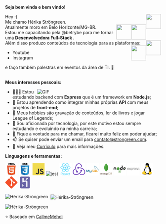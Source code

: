 **Seja bem vinda e bem vindo!**


<a align="right" href="https://github.com/strongreen" target="_blank">
  <img align="right"  src="https://cdn.iconscout.com/icon/free/png-256/github-108-438008.png" width="48px" height="48px">
</a>
Hey :)  <br />
Me chamo
Hérika Ströngreen</b>. <br />
<a align="right" href="https://www.instagram.com/strongreen/" target="_blank">
  <img align="right" src="https://cdn.icon-icons.com/icons2/1211/PNG/512/1491579602-yumminkysocialmedia36_83067.png" width="48px" height="48px">
</a>
Atualmente moro em Belo Horizonte/MG-BR.
<a align="right" href="https://www.youtube.com/herikastrongreen/" target="_blank">
  <img align="right" src="https://i.ibb.co/kSWhXVq/youtube.png" width="48px" height="48px">
</a>
 <br />
Estou me capacitando pela @betrybe para me tornar uma <b>Desenvolvedora Full-Stack </b>. <br />
<a align="right" href="https://www.linkedin.com/in/herikastrongreen/" target="_blank">
  <img align="right" src="https://i.ibb.co/Kx2GSrT/linkedin.png" width="48px" height="48px">
</a>
Além disso produzo conteúdos de tecnologia para as plataformas:
<a align="right" href="https://www.facebook.com/herika.strongreen" target="_blank">
  <img align="right" src="https://i.ibb.co/zmYNW4p/facebook.png" width="48px" height="48px">
</a>
<ul>
  <li>Youtube </li>
  <li>Instagram </li>
 </ul>
e faço também palestras em eventos da área de TI. 🚀
  <br />
  <br />
  
**Meus interesses pessoais:**

  <img align="right" alt="GIF" src="https://octocat-generator-assets.githubusercontent.com/my-octocat-1612547785236.png" width="400px" />

- 👨🏽‍💻 Estou estudando backend com **Express** que é um framework em **Node.js**;
- 🌱 Estou aprendendo como integrar minhas próprias **API** com meus projetos de **front-end**; 
- 🤔 Meus hobbies são gravação de conteúdos, ler de livros e jogar League of Legends;
- 💼 Sou aficionada por tecnologia, por este motivo estou sempre estudando e evoluindo na minha carreira;
- 💬 Fique a vontade para me chamar, ficarei muito feliz em poder ajudar;
- 📫 Se quiser pode enviar um email para contato@strongreen.com.
- 📝 Veja meu <a href="https://drive.google.com/file/d/1Bpaj349XlLLYHCVUsrIdt15Y-JP_tR57/view?usp=drivesdk" target="_blank">Currículo</a> para mais informações.


**Linguagens e ferramentas:**  

<p align="left">
  <img src="https://raw.githubusercontent.com/devicons/devicon/master/icons/html5/html5-original-wordmark.svg" alt="html5" width="40" height="40"/> 
  <img src="https://raw.githubusercontent.com/devicons/devicon/master/icons/css3/css3-original-wordmark.svg" alt="css3" width="40" height="40"/> 
  <img src="https://raw.githubusercontent.com/devicons/devicon/master/icons/javascript/javascript-original.svg" alt="javascript" width="40" height="40"/> 
  <img src="https://www.learnstorybook.com/intro-to-storybook/logo-jest.png" alt="jest" width="40" height="40" />
  <img src="https://raw.githubusercontent.com/devicons/devicon/master/icons/react/react-original-wordmark.svg" alt="react" width="40" height="40"/> 
  <img src="https://raw.githubusercontent.com/devicons/devicon/master/icons/redux/redux-original.svg" alt="redux" width="40" height="40"/> 
  <img src="https://raw.githubusercontent.com/devicons/devicon/master/icons/mysql/mysql-original-wordmark.svg" alt="mysql" width="40" height="40"/> 
  <img src="https://raw.githubusercontent.com/devicons/devicon/master/icons/mongodb/mongodb-original-wordmark.svg" alt="mongodb" width="40" height="40"/> 
  <img src="https://raw.githubusercontent.com/devicons/devicon/master/icons/nodejs/nodejs-original-wordmark.svg" alt="nodejs" width="40" height="40"/> 
  <img src="https://raw.githubusercontent.com/devicons/devicon/master/icons/express/express-original-wordmark.svg" alt="express" width="40" height="40"/> 
  <img src="https://raw.githubusercontent.com/devicons/devicon/master/icons/linux/linux-original.svg" alt="linux" width="40" height="40" />
  <img src="https://raw.githubusercontent.com/devicons/devicon/master/icons/git/git-original.svg" alt="git" width="40" height="40"/> 
  <img src="https://raw.githubusercontent.com/devicons/devicon/master/icons/heroku/heroku-plain.svg" alt="heroku" width="40" height="40" />
</p>

<p>
    <img align="left" src="https://github-readme-stats.vercel.app/api/top-langs/?username=strongreen&layout=compact&theme=graywhite&title_color=268bd2" alt="Hérika-Ströngreen" />
</p>
<p>&nbsp;
    <img align="center" src="https://github-readme-stats.vercel.app/api?username=strongreen&count_private=true&show_icons=true&theme=graywhite&icon_color=268bd2&title_color=268bd2" alt="Hérika-Ströngreen" />
</p>

<p align="left"> <img src="https://komarev.com/ghpvc/?username=strongreen" alt="Hérika-Ströngreen" /> </p>

⭐️ Baseado em [CallmeMehdi](https://github.com/CallmeMehdi)

